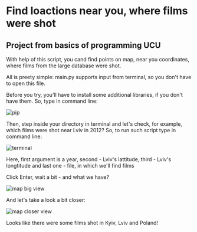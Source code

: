 # Find loactions near you, where films were shot
## Project from basics of programming UCU
With help of this script, you cand find points on map, near you coordinates, where films from the large database were shot.

All is preety simple: main.py supports input from terminal, so you don't have to open this file.

Before you try, you'll have to install some additional libraries, if you don't have them. So, type in command line:

![pip](https://user-images.githubusercontent.com/116595519/219000083-346e102f-5075-4ce5-94bd-3b36888fed19.png)

Then, step inside your directory in terminal and let's check, for example, which films were shot near Lviv in 2012?
So, to run such script type in command line:

![terminal](https://user-images.githubusercontent.com/116595519/219000589-92aa2d1e-c955-485d-85e5-0699228189a6.png)

Here, first argument is a year, second - Lviv's lattitude, third - Lviv's longtitude and last one - file, in which we'll find films

Click Enter, wait a bit - and what we have?

![map big view](https://user-images.githubusercontent.com/116595519/219572424-d9a9485e-41d2-4efe-9b22-c7ffc6b96416.png)

And let's take a look a bit closer:

![map closer view](https://user-images.githubusercontent.com/116595519/219572503-06e9dcbb-7b62-401b-ae27-e750ede981df.png)

Looks like there were some films shot in Kyiv, Lviv and Poland!

